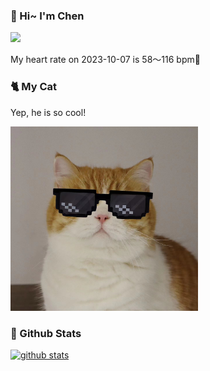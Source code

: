 ### 👋 Hi~ I'm Chen 

![](https://komarev.com/ghpvc/?username=z1cheng&style=flat)

My heart rate on 2023-10-07 is 58～116 bpm💖

### 🐈 My Cat
Yep, he is so cool!

<img src="/images/mycat.jpg" width="300px" />

### 🧐 Github Stats
[![github stats](https://github-readme-stats.vercel.app/api?username=z1cheng&show_icons=true&theme=default)](https://github.com/anuraghazra/github-readme-stats)

